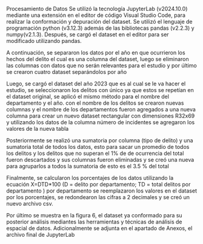 Procesamiento de Datos
Se utilizó  la tecnología  JupyterLab (v2024.10.0) mediante una extensión en el editor de código Visual Studio Code, para
realizar la conformación y depuración del dataset. Se utilizó el lenguaje de programación python (v3.12.3) además de las 
bibliotecas pandas (v2.2.3) y numpy(v2.1.3). Después, se cargó el dataset en el editor para ser modificado utilizando pandas.

A continuación, se separaron los datos por el año en que ocurrieron los hechos del delito el cual es una columna del dataset, 
luego se eliminaron las columnas con datos que no serán relevantes para el estudio y por último se crearon cuatro dataset 
separándolos por año  

Luego, se cargó el dataset del año 2023 que es al cual se le va hacer el estudio, se seleccionaron los delitos con único 
ya que estos se repetían en el dataset original, se aplicó el mismo método para el nombre del departamento y el año. con el 
nombre de los delitos se crearon nuevas columnas y el nombre de los departamentos fueron agregados a una nueva columna para 
crear un nuevo dataset rectangular con dimensiones R32x69 y utilizando los datos de la columna  número de incidentes se 
agregaron los valores de la nueva tabla 

Posteriormente se realizó una sumatoria por columna (tipo de delito) y una sumatoria total de todos los datos, esto para sacar
un promedio de todos los delitos y los delitos que no superan el 1% de de ocurrencia del total fueron descartados y sus columnas fueron eliminadas y se creó una nueva para agruparlos a todos la sumatoria de esto es el 3.5 % del total 

Finalmente, se calcularon los porcentajes de los datos utilizando la ecuación X=DTD*100 (D = delito por departamento; 
TD = total delitos por departamento ) por departamento se reemplazaron los valores en el dataset por los porcentajes, se 
redondearon las cifras a 2 decimales  y se creó un nuevo archivo csv.

Por último se muestra en la figura 6, el dataset ya conformado para su posterior análisis mediantes las herramientas y 
técnicas de análisis de espacial de datos. Adicionalmente se adjunta en el apartado de Anexos, el archivo final de JupyterLab
